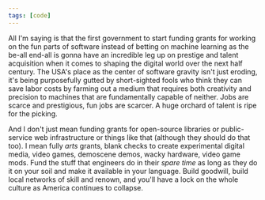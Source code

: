 ```yaml
---
tags: [code]
---
```


All I'm saying is that the first government to start funding grants for working
on the fun parts of software instead of betting on machine learning as the
be-all end-all is gonna have an incredible leg up on prestige and talent
acquisition when it comes to shaping the digital world over the next half
century. The USA's place as the center of software gravity isn't just eroding,
it's being purposefully gutted by short-sighted fools who think they can save
labor costs by farming out a medium that requires both creativity and precision
to machines that are fundamentally capable of neither. Jobs are scarce and
prestigious, fun jobs are scarcer. A huge orchard of talent is ripe for the
picking.

And I don't just mean funding grants for open-source libraries or public-service
web infrastructure or things like that (although they should do that too). I
mean fully _arts_ grants, blank checks to create experimental digital media,
video games, demoscene demos, wacky hardware, video game mods. Fund the stuff
that engineers do in their _spare time_ as long as they do it on your soil and
make it available in your language. Build goodwill, build local networks of
skill and renown, and you'll have a lock on the whole culture as America
continues to collapse.
